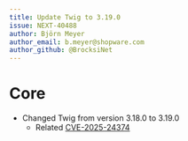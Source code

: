 ```yaml
---
title: Update Twig to 3.19.0
issue: NEXT-40488
author: Björn Meyer
author_email: b.meyer@shopware.com
author_github: @BrocksiNet
---
```

# Core
* Changed Twig from version 3.18.0 to 3.19.0
  * Related [CVE-2025-24374](https://symfony.com/blog/twig-cve-2025-24374-missing-output-escaping-for-the-null-coalesce-operator)
